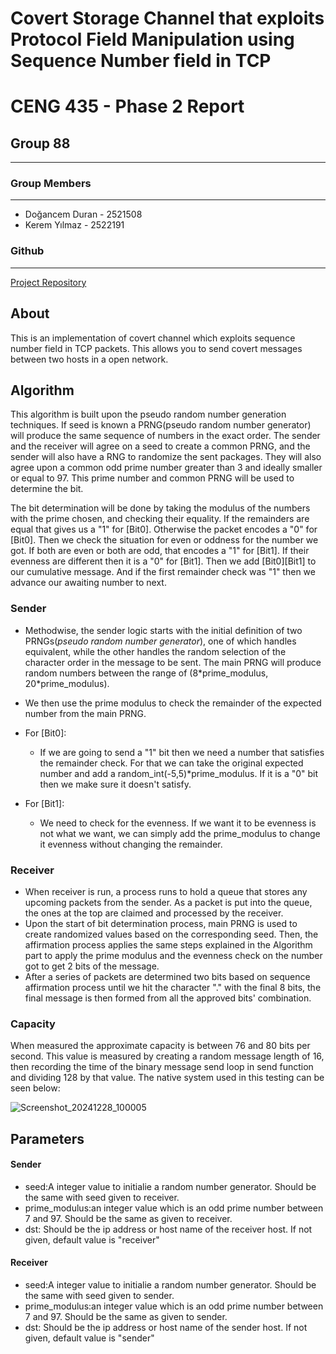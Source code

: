# Covert Storage Channel that exploits Protocol Field Manipulation using Sequence Number field in TCP

# CENG 435 -  Phase 2 Report

## Group 88

---

### Group Members<br>

---
- Doğancem Duran - 2521508
- Kerem Yılmaz - 2522191

### Github

---
[Project Repository](https://github.com/dogancemd/covertovert)


## About
This is an implementation of covert channel which exploits sequence number field in TCP packets. This allows you to send covert messages between two hosts in a open network.

## Algorithm

This algorithm is built upon the pseudo random number generation techniques. If seed is known a PRNG(pseudo random number generator) will produce the same sequence of numbers in the exact order. The sender and the receiver will agree on a seed to create a common PRNG, and the sender will also have a RNG to randomize the sent packages. They will also agree upon a common odd prime number greater than 3 and ideally smaller or equal to 97. This prime number and common PRNG will be used to determine the bit.

The bit determination will be done by taking the modulus of the numbers with the prime chosen, and checking their equality. If the remainders are equal that gives us a "1" for \[Bit0\]. Otherwise the packet encodes a "0" for \[Bit0\]. Then we check the situation for even or oddness for the number we got. If both are even or both are odd, that encodes a "1" for \[Bit1\]. If their evenness are different then it is a "0" for \[Bit1\]. Then we add \[Bit0\]\[Bit1\] to our cumulative message. And if the first remainder check was "1" then we advance our awaiting number to next.


### Sender
- Methodwise, the sender logic starts with the initial definition of two PRNGs(*pseudo random number generator*), one of which handles equivalent, while the other handles the random selection of the character order in the message to be sent. The main PRNG will produce random numbers between the range of (8\*prime_modulus, 20\*prime_modulus).

- We then use the prime modulus to check the remainder of the expected number from the main PRNG.
- For \[Bit0\]:
    - If we are going to send a "1" bit then we need a number that satisfies the remainder check. For that we can take the original expected number and add a random_int(-5,5)\*prime_modulus. If it is a "0" bit then we make sure it doesn't satisfy.
- For \[Bit1\]:
    - We need to check for the evenness. If we want it to be evenness is not what we want, we can simply add the prime_modulus to change it evenness without changing the remainder.

    
### Receiver

- When receiver is run, a process runs to hold a queue that stores any upcoming packets from the sender. As a packet is put into the queue, the ones at the top are claimed and processed by the receiver.
- Upon the start of bit determination process, main PRNG is used to create randomized values based on the corresponding seed. Then, the affirmation process applies the same steps explained in the Algorithm part to apply the prime modulus and the evenness check on the number got to get 2 bits of the message.
- After a series of packets are determined two bits based on sequence affirmation process until we hit the character "." with the final 8 bits, the final message is then formed from all the approved bits' combination.


### Capacity
When measured the approximate capacity is between 76 and 80 bits per second. This value is measured by creating a random message length of 16, then recording the time of the binary message send loop in send function and dividing 128 by that value. The native system used in this testing can be seen below:

![Screenshot_20241228_100005](https://hackmd.io/_uploads/S1UYz7pryg.png)


## Parameters
#### Sender
- seed:A integer value to initialie a random number generator. Should be the same with seed given to receiver.
- prime_modulus:an integer value which is an odd prime number between 7 and 97. Should be the same as given to receiver.
- dst: Should be the ip address or host name of the receiver host. If not given, default value is "receiver"
#### Receiver
- seed:A integer value to initialie a random number generator. Should be the same with seed given to sender.
- prime_modulus:an integer value which is an odd prime number between 7 and 97. Should be the same as given to sender.
- dst: Should be the ip address or host name of the sender host. If not given, default value is "sender"

